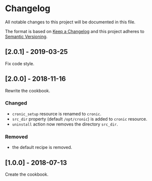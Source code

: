 # Changelog
All notable changes to this project will be documented in this file.

The format is based on [Keep a Changelog](http://keepachangelog.com/en/1.0.0/)
and this project adheres to [Semantic Versioning](http://semver.org/spec/v2.0.0.html).

## [2.0.1] - 2019-03-25

Fix code style.

## [2.0.0] - 2018-11-16

Rewrite the cookbook.

### Changed
- `cronic_setup` resource is renamed to `cronic`.
- `src_dir` property (default `/opt/cronic`) is added to `cronic` resource.
- `uninstall` action now removes the directory `src_dir`.

### Removed
- the default recipe is removed.

## [1.0.0] - 2018-07-13

Create the cookbook.
